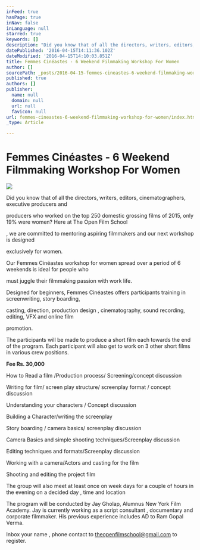 ```yaml
---
inFeed: true
hasPage: true
inNav: false
inLanguage: null
starred: true
keywords: []
description: "Did you know that of all the directors, writers, editors, cinematographers, executive producers and\_"
datePublished: '2016-04-15T14:11:36.102Z'
dateModified: '2016-04-15T14:10:03.851Z'
title: Femmes Cinéastes - 6 Weekend Filmmaking Workshop For Women
author: []
sourcePath: _posts/2016-04-15-femmes-cineastes-6-weekend-filmmaking-workshop-for-women.md
published: true
authors: []
publisher:
  name: null
  domain: null
  url: null
  favicon: null
url: femmes-cineastes-6-weekend-filmmaking-workshop-for-women/index.html
_type: Article

---
```

# Femmes Cinéastes - 6 Weekend Filmmaking Workshop For Women
![](https://the-grid-user-content.s3-us-west-2.amazonaws.com/9b451727-f8c5-43b6-b700-ef752405c0d1.png)

Did you know that of all the directors, writers, editors, cinematographers, executive producers and 

producers who worked on the top 250 domestic grossing films of 2015, only 19% were women? Here at The Open Film School

, we are committed to mentoring aspiring filmmakers and our next workshop is designed 

exclusively for women. 

Our Femmes Cinéastes workshop for women spread over a period of 6 weekends is ideal for people who 

must juggle their filmmaking passion with work life. 

Designed for beginners, Femmes Cinéastes offers participants training in screenwriting, story boarding, 

casting, direction, production design , cinematography, sound recording, editing, VFX and online film 

promotion.

The participants will be made to produce a short film each towards the end of the program. Each participant will also get to work on 3 other short films in various crew positions. 

**Fee Rs. 30,000**

How to Read a film /Production process/ Screening/concept discussion

Writing for film/ screen play structure/ screenplay format / concept discussion

Understanding your characters / Concept discussion

Building a Character/writing the screenplay

Story boarding / camera basics/ screenplay discussion

Camera Basics and simple shooting techniques/Screenplay discussion

Editing techniques and formats/Screenplay discussion

Working with a camera/Actors and casting for the film

Shooting and editing the project film

The group will also meet at least once on week days for a couple of hours in the evening on a decided day , time and location

The program will be conducted by Jay Gholap, Alumnus New York Film Academy. Jay is currently working as a script consultant , documentary and corporate filmmaker. His previous experience includes AD to Ram Gopal Verma.

Inbox your name , phone contact to theopenfilmschool@gmail.com to register.